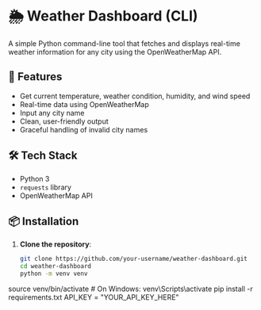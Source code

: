 # 🌦️ Weather Dashboard (CLI)

A simple Python command-line tool that fetches and displays real-time weather information for any city using the OpenWeatherMap API.

## 🚀 Features

- Get current temperature, weather condition, humidity, and wind speed
- Real-time data using OpenWeatherMap
- Input any city name
- Clean, user-friendly output
- Graceful handling of invalid city names

## 🛠️ Tech Stack

- Python 3
- `requests` library
- OpenWeatherMap API

## 📦 Installation

1. **Clone the repository**:

   ```bash
   git clone https://github.com/your-username/weather-dashboard.git
   cd weather-dashboard
   python -m venv venv
source venv/bin/activate   # On Windows: venv\Scripts\activate
pip install -r requirements.txt
API_KEY = "YOUR_API_KEY_HERE"
